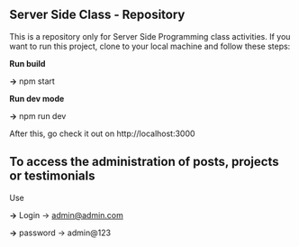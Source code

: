 ## Server Side Class - Repository

This is a repository only for Server Side Programming class activities. If you want to run this project, clone to your local machine and follow these steps:


**Run build**

**->** npm start

**Run dev mode**

**->** npm run dev


After this, go check it out on http://localhost:3000

## To access the administration of posts, projects or testimonials

Use

**->** Login -> admin@admin.com


**->** password -> admin@123
